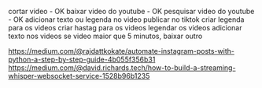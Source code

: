 cortar video - OK
baixar video do youtube - OK
pesquisar video do youtube - OK
adicionar texto ou legenda no video
publicar no tiktok
criar legenda para os videos
criar hastag para os videos
legendar os videos
adicionar texto nos videos
se video maior que 5 minutos, baixar outro

https://medium.com/@rajdattkokate/automate-instagram-posts-with-python-a-step-by-step-guide-4b055f356b31
https://medium.com/@david.richards.tech/how-to-build-a-streaming-whisper-websocket-service-1528b96b1235
